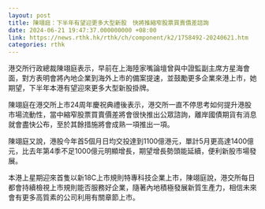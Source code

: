 ```yaml
---
layout: post
title: 陳翊庭：下半年有望迎更多大型新股　快將推縮窄股票買賣價差諮詢
date: 2024-06-21 19:47:37.000000000 +08:00
link: https://news.rthk.hk/rthk/ch/component/k2/1758492-20240621.htm
categories: rthk
---
```


港交所行政總裁陳翊庭表示，早前在上海陸家嘴論壇曾與中證監副主席方星海會面，對方表明會將內地企業到海外上市的備案提速，並鼓勵更多企業來港上市，她期望，下半年本港有望迎來更多大型新股掛牌。

陳翊庭在港交所上市24周年慶祝典禮後表示，港交所一直不停思考如何提升港股市場流動性，當中縮窄股票買賣價差將會很快推出公眾諮詢，離岸國債期貨有消息就會盡快公布，至於其餘措施將會成熟一項推出一項。

陳翊庭又說，港股今年首5個月日均交投達到1100億港元，單計5月更高達1400億元，比去年第4季不足1000億元明顯增長，期望增長勢頭能延續，便利新股市場發展。

本港上星期迎來首隻以新18C上市規則特專科技企業上市，陳翊庭說，港交所每日都會持續檢視上市規則能否服務好企業，隨著內地積極發展新質生產力，相信未來會有更多高質素的公司利用有關章節上市。
